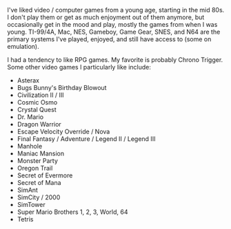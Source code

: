 I've liked video / computer games from a young age, starting in the mid 80s.  I don't play them or get as much enjoyment out of them anymore, but occasionally get in the mood and play, mostly the games from when I was young.   TI-99/4A, Mac, NES, Gameboy, Game Gear, SNES, and N64 are the primary systems I've played, enjoyed, and still have access to (some on emulation).

I had a tendency to like RPG games.  My favorite is probably Chrono Trigger.  Some other video games I particularly like include:

- Asterax
- Bugs Bunny's Birthday Blowout
- Civilization II / III
- Cosmic Osmo
- Crystal Quest
- Dr. Mario
- Dragon Warrior
- Escape Velocity Override / Nova
- Final Fantasy / Adventure / Legend II / Legend III
- Manhole
- Maniac Mansion
- Monster Party
- Oregon Trail
- Secret of Evermore
- Secret of Mana
- SimAnt
- SimCity / 2000
- SimTower
- Super Mario Brothers 1, 2, 3, World, 64
- Tetris
